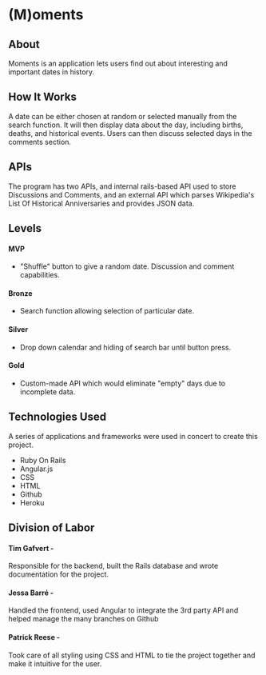 # (M)oments
## About
Moments is an application lets users find out about interesting and important dates in history.
## How It Works
A date can be either chosen at random or selected manually from the search function. It will then display data about the day, including births, deaths, and historical events. Users can then discuss selected days in the comments section.
## APIs
The program has two APIs, and internal rails-based API used to store Discussions and Comments, and an external API which parses Wikipedia's List Of Historical Anniversaries and provides JSON data.
## Levels
#### MVP
- "Shuffle" button to give a random date. Discussion and comment capabilities.
#### Bronze
- Search function allowing selection of particular date.
#### Silver  
- Drop down calendar and hiding of search bar until button press.
#### Gold
- Custom-made API which would eliminate "empty" days due to incomplete data.
## Technologies Used
A series of applications and frameworks were used in concert to create this project.
- Ruby On Rails
- Angular.js
- CSS
- HTML
- Github
- Heroku


## Division of Labor
#### Tim Gafvert -
Responsible for the backend, built the Rails database and wrote documentation for the project.
#### Jessa Barré -
Handled the frontend, used Angular to integrate the 3rd party API and helped manage the many branches on Github
#### Patrick Reese -
Took care of all styling using CSS and HTML to tie the project together and make it intuitive for the user.
